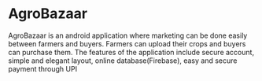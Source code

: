 # AgroBazaar
AgroBazaar is an android application where marketing can be done easily between farmers and buyers. Farmers can upload their crops and buyers can purchase them. The features of the application include secure account, simple and elegant layout, online database(Firebase), easy and secure payment through UPI
